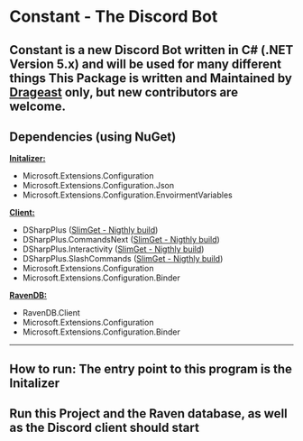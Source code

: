 # Constant - The Discord Bot

Constant is a new Discord Bot written in C# (.NET Version 5.x) and will be used for many different things
This Package is written and Maintained by [Drageast](https://github.com/Drageast) only, but new contributors are welcome.
---

## Dependencies (using NuGet)

**[Initalizer:](Initalizer/)**

- Microsoft.Extensions.Configuration
- Microsoft.Extensions.Configuration.Json
- Microsoft.Extensions.Configuration.EnvoirmentVariables

**[Client:](Client/)**

- DSharpPlus ([SlimGet - Nigthly build](https://dsharpplus.github.io/articles/misc/nightly_builds.html))
- DSharpPlus.CommandsNext ([SlimGet - Nigthly build](https://dsharpplus.github.io/articles/misc/nightly_builds.html))
- DSharpPlus.Interactivity ([SlimGet - Nigthly build](https://dsharpplus.github.io/articles/misc/nightly_builds.html))
- DSharpPlus.SlashCommands ([SlimGet - Nigthly build](https://dsharpplus.github.io/articles/misc/nightly_builds.html))
- Microsoft.Extensions.Configuration
- Microsoft.Extensions.Configuration.Binder

**[RavenDB:](RavenDB/)**

- RavenDB.Client
- Microsoft.Extensions.Configuration
- Microsoft.Extensions.Configuration.Binder

---

## How to run: The entry point to this program is the Initalizer

## Run this Project and the Raven database, as well as the Discord client should start
